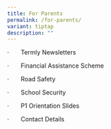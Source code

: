 ```yaml
---
title: For Parents
permalink: /for-parents/
variant: tiptap
description: ""
---
```

<p>·&nbsp;&nbsp;&nbsp;&nbsp;&nbsp;&nbsp; Termly Newsletters</p>
<p>·&nbsp;&nbsp;&nbsp;&nbsp;&nbsp;&nbsp; Financial Assistance Scheme</p>
<p>·&nbsp;&nbsp;&nbsp;&nbsp;&nbsp;&nbsp; Road Safety</p>
<p>·&nbsp;&nbsp;&nbsp;&nbsp;&nbsp;&nbsp; School Security</p>
<p>·&nbsp;&nbsp;&nbsp;&nbsp;&nbsp;&nbsp; P1 Orientation Slides</p>
<p>·&nbsp;&nbsp;&nbsp;&nbsp;&nbsp;&nbsp; Contact Details</p>
<p>&nbsp;</p>